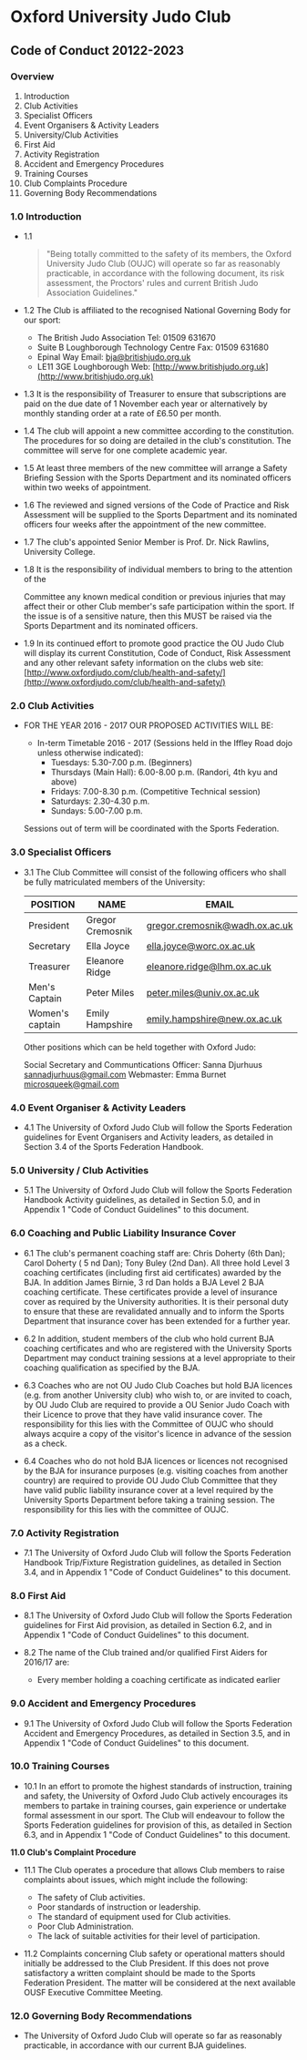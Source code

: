 # Oxford University Judo Club

## Code of Conduct 20122-2023

### Overview

1. Introduction
2. Club Activities
3. Specialist Officers
4. Event Organisers & Activity Leaders
5. University/Club Activities
6. First Aid
7. Activity Registration
8. Accident and Emergency Procedures
9. Training Courses
10. Club Complaints Procedure
11. Governing Body Recommendations

### 1.0 Introduction

- 1.1
  > "Being totally committed to the safety of its members, the Oxford University Judo Club (OUJC) will operate so far as reasonably practicable, in accordance with the following document, its risk assessment, the Proctors' rules and current British Judo Association Guidelines."

- 1.2 The Club is affiliated to the recognised National Governing Body for our sport:
  - The British Judo Association Tel: 01509 631670  
  - Suite B Loughborough Technology Centre Fax: 01509 631680  
  - Epinal Way Email: bja@britishjudo.org.uk  
  - LE11 3GE Loughborough Web: [http://www.britishjudo.org.uk](http://www.britishjudo.org.uk)

- 1.3 It is the responsibility of Treasurer to ensure that subscriptions are paid on the due date of 1 November each year or alternatively by monthly standing order at a rate of £6.50 per month.

- 1.4 The club will appoint a new committee according to the constitution. The procedures for so doing are detailed in the club's constitution. The committee will serve for one complete academic year.

- 1.5 At least three members of the new committee will arrange a Safety Briefing Session with the Sports Department and its nominated officers within two weeks of appointment.

- 1.6 The reviewed and signed versions of the Code of Practice and Risk Assessment will be supplied to the Sports Department and its nominated officers four weeks after the appointment of the new committee.

- 1.7 The club's appointed Senior Member is Prof. Dr. Nick Rawlins, University College.

- 1.8 It is the responsibility of individual members to bring to the attention of the

  Committee any known medical condition or previous injuries that may affect their or other Club member's safe participation within the sport. If the issue is of a sensitive nature, then this MUST be raised via the Sports Department and its nominated officers.

- 1.9 In its continued effort to promote good practice the OU Judo Club will display its current Constitution, Code of Conduct, Risk Assessment and any other relevant safety information on the clubs web site: [http://www.oxfordjudo.com/club/health-and-safety/](http://www.oxfordjudo.com/club/health-and-safety/)

### 2.0 Club Activities

- FOR THE YEAR 2016 - 2017 OUR PROPOSED ACTIVITIES WILL BE:
  - In-term Timetable 2016 - 2017 (Sessions held in the Iffley Road dojo unless otherwise
indicated):
    - Tuesdays: 5.30-7.00 p.m. (Beginners)
    - Thursdays (Main Hall): 6.00-8.00 p.m. (Randori, 4th kyu and above)
    - Fridays: 7.00-8.30 p.m. (Competitive Technical session)
    - Saturdays: 2.30-4.30 p.m.
    - Sundays: 5.00-7.00 p.m.

  Sessions out of term will be coordinated with the Sports Federation.

### 3.0 Specialist Officers

- 3.1 The Club Committee will consist of the following officers who shall be fully matriculated members of the University:

  POSITION | NAME | EMAIL
  ---------|------|------
  President | Gregor Cremosnik | gregor.cremosnik@wadh.ox.ac.uk
  Secretary | Ella Joyce | ella.joyce@worc.ox.ac.uk
  Treasurer | Eleanore Ridge | eleanore.ridge@lhm.ox.ac.uk
  Men's Captain | Peter Miles | peter.miles@univ.ox.ac.uk
  Women's captain | Emily Hampshire | emily.hampshire@new.ox.ac.uk

  Other positions which can be held together with Oxford Judo:

  Social Secretary and Communtications Officer: Sanna Djurhuus sannadjurhuus@gmail.com
Webmaster: Emma Burnet microsqueek@gmail.com

### 4.0 Event Organiser & Activity Leaders

- 4.1 The University of Oxford Judo Club will follow the Sports Federation guidelines for Event Organisers and Activity leaders, as detailed in Section 3.4 of the Sports Federation Handbook.

### 5.0 University / Club Activities

- 5.1 The University of Oxford Judo Club will follow the Sports Federation Handbook Activity guidelines, as detailed in Section 5.0, and in Appendix 1 "Code of Conduct Guidelines" to this document.

### 6.0 Coaching and Public Liability Insurance Cover

- 6.1 The club's permanent coaching staff are: Chris Doherty (6th Dan); Carol Doherty ( 5 nd Dan); Tony Buley (2nd Dan). All three hold Level 3 coaching certificates (including first aid certificates) awarded by the BJA. In addition James Birnie, 3 rd Dan holds a BJA Level 2 BJA coaching certificate. These certificates provide a level of insurance cover as required by the University authorities. It is their personal duty to ensure that these are revalidated annually and to inform the Sports Department that insurance cover has been extended for a further year.

- 6.2 In addition, student members of the club who hold current BJA coaching certificates and who are registered with the University Sports Department may conduct training sessions at a level appropriate to their coaching qualification as specified by the BJA.

- 6.3 Coaches who are not OU Judo Club Coaches but hold BJA licences (e.g. from another University club) who wish to, or are invited to coach, by OU Judo Club are required to provide a OU Senior Judo Coach with their Licence to prove that they have valid insurance cover. The responsibility for this lies with the Committee of OUJC who should always acquire a copy of the visitor's licence in advance of the session as a check.

- 6.4 Coaches who do not hold BJA licences or licences not recognised by the BJA for  insurance purposes (e.g. visiting coaches from another country) are required to provide OU Judo Club Committee that they have valid public liability insurance cover at a level required by the University Sports Department before taking a training session. The responsibility for this lies with the committee of OUJC.

### 7.0 Activity Registration

- 7.1 The University of Oxford Judo Club will follow the Sports Federation Handbook Trip/Fixture Registration guidelines, as detailed in Section 3.4, and in Appendix 1 "Code of Conduct Guidelines" to this document.

### 8.0 First Aid

- 8.1 The University of Oxford Judo Club will follow the Sports Federation guidelines for First Aid provision, as detailed in Section 6.2, and in Appendix 1 "Code of Conduct Guidelines" to this document.

- 8.2 The name of the Club trained and/or qualified First Aiders for 2016/17 are:
  - Every member holding a coaching certificate as indicated earlier

### 9.0 Accident and Emergency Procedures

- 9.1 The University of Oxford Judo Club will follow the Sports Federation Accident and Emergency Procedures, as detailed in Section 3.5, and in Appendix 1 "Code of Conduct Guidelines" to this document.

### 10.0 Training Courses

- 10.1 In an effort to promote the highest standards of instruction, training and safety, the University of Oxford Judo Club actively encourages its members to partake in training courses, gain experience or undertake formal assessment in our sport. The Club will endeavour to follow the Sports Federation guidelines for provision of this, as detailed in Section 6.3, and in Appendix 1 "Code of Conduct Guidelines" to this document.

**11.0 Club's Complaint Procedure**

- 11.1 The Club operates a procedure that allows Club members to raise complaints about issues, which might include the following:
  - The safety of Club activities.
  - Poor standards of instruction or leadership.
  - The standard of equipment used for Club activities.
  - Poor Club Administration.
  - The lack of suitable activities for their level of participation.

- 11.2 Complaints concerning Club safety or operational matters should initially be addressed to the Club President. If this does not prove satisfactory a written complaint should be made to the Sports Federation President. The matter will be considered at the next available OUSF Executive Committee Meeting.

### 12.0 Governing Body Recommendations

- The University of Oxford Judo Club will operate so far as reasonably practicable, in accordance with our current BJA guidelines.
